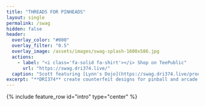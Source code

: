 ```yaml
---
title: "THREADS FOR PINHEADS"
layout: single
permalink: /swag
hidden: false
header:
  overlay_color: "#000"
  overlay_filter: "0.5"
  overlay_image: /assets/images/swag-splash-1600x586.jpg
  actions:
    - label: "<i class='fa-solid fa-shirt'></i> Shop on TeePublic"
      url: "https://swag.dri374.live/"
  caption: "Scott featuring [Lynn's Dojo](https://swag.dri374.live/products/47410848-lynns-dojo-t-shirt)."
excerpt: "**DRI374** create counterfeit designs for pinball and arcade enthusiasts. Worn by **players and industry professionals** alike. Not open for commissions."
---
```


{% include feature_row id="intro" type="center" %}
